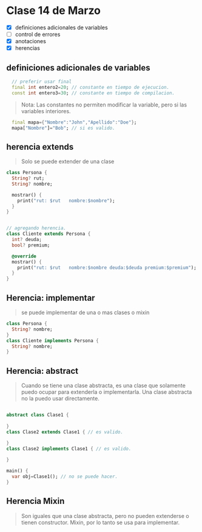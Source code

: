 # Clase 14 de Marzo

- [X] definiciones adicionales de variables
- [ ] control de errores
- [X] anotaciones
- [X] herencias

## definiciones adicionales de variables

```dart
  // preferir usar final
  final int entero2=20; // constante en tiempo de ejecucion.
  const int entero3=30; // constante en tiempo de compilacion.
```
> Nota: Las constantes no permiten modificar la variable, pero si las variables interiores.

```dart
  final mapa={"Nombre":"John","Apellido":"Doe"};
  mapa["Nombre"]="Bob"; // si es valido.
```

## herencia extends

> Solo se puede extender de una clase

```dart
class Persona {
  String? rut;
  String? nombre;

  mostrar() {
    print("rut: $rut   nombre:$nombre");
  }
}


// agregando herencia.
class Cliente extends Persona {
  int? deuda;
  bool? premium;

  @override
  mostrar() {
    print("rut: $rut   nombre:$nombre deuda:$deuda premium:$premium");
  }
}


```

## Herencia: implementar

> se puede implementar de una o mas clases o mixin

```dart
class Persona {
  String? nombre;
}
class Cliente implements Persona {
  String? nombre;
}

```


## Herencia: abstract

> Cuando se tiene una clase abstracta, es una clase que solamente puedo ocupar para
> extenderla o implementarla.
> Una clase abstracta no la puedo usar directamente.

```dart

abstract class Clase1 {
  
}
class Clase2 extends Clase1 { // es valido.
  
}
class Clase2 implements Clase1 { // es valido.

}

main() {
  var obj=Clase1(); // no se puede hacer.
}


```

## Herencia Mixin

> Son iguales que una clase abstracta, pero no pueden extenderse o tienen constructor.
> Mixin, por lo tanto se usa para implementar.

